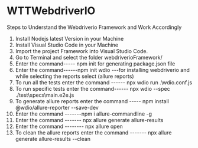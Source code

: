# WTTWebdriverIO

Steps to Understand the Webdriverio Framework and Work Accordingly

1.	Install Nodejs latest Version in your Machine
2.	Install Visual Studio Code in your Machine
3.	Import the project Framework into Visual Studio Code.
4.	Go to Terminal and select the folder webdriverioFramework/	
5.	Enter the command----- npm init for generating package.json file
6.	Enter the command------npm init wdio ---for installing webdriverio and while selecting the reports select (allure reports)
7.	To run all the tests enter the command ------ npx wdio run .\wdio.conf.js  
8.	To run specific tests enter the command------ npx wdio --spec ./test\specs\main.e2e.js    
9.	To generate allure reports enter the command ----- npm install @wdio/allure-reporter --save-dev 
10.	Enter the command -------npm i allure-commandline -g  
11.	Enter the command ------- npx allure generate allure-results  
12.	Enter the command -------- npx allure open
13.	To clean the allure reports enter the command ------- npx allure generate allure-results  --clean
